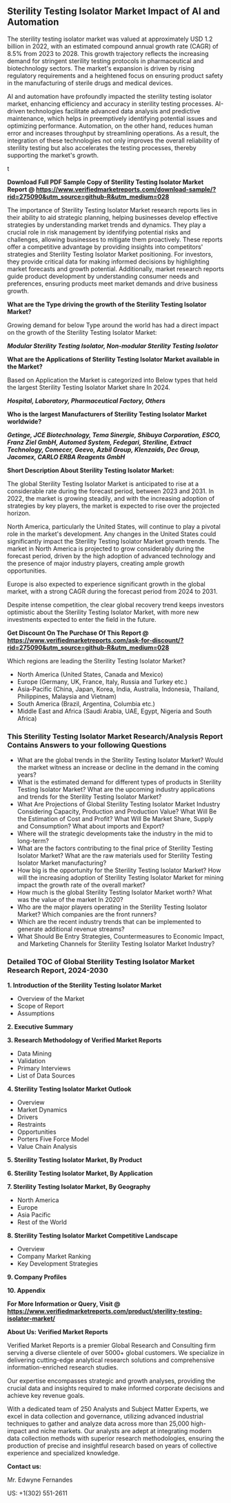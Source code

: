 <h2>Sterility Testing Isolator Market Impact of AI and Automation</h2><p>The sterility testing isolator market was valued at approximately USD 1.2 billion in 2022, with an estimated compound annual growth rate (CAGR) of 8.5% from 2023 to 2028. This growth trajectory reflects the increasing demand for stringent sterility testing protocols in pharmaceutical and biotechnology sectors. The market's expansion is driven by rising regulatory requirements and a heightened focus on ensuring product safety in the manufacturing of sterile drugs and medical devices.</p><p>AI and automation have profoundly impacted the sterility testing isolator market, enhancing efficiency and accuracy in sterility testing processes. AI-driven technologies facilitate advanced data analysis and predictive maintenance, which helps in preemptively identifying potential issues and optimizing performance. Automation, on the other hand, reduces human error and increases throughput by streamlining operations. As a result, the integration of these technologies not only improves the overall reliability of sterility testing but also accelerates the testing processes, thereby supporting the market's growth.</p>t</p><p id="" class=""><strong>Download Full PDF Sample Copy of Sterility Testing Isolator Market Report @ <a href="https://www.verifiedmarketreports.com/download-sample/?rid=275090&utm_source=github-R&utm_medium=028" target="_blank">https://www.verifiedmarketreports.com/download-sample/?rid=275090&utm_source=github-R&utm_medium=028</a></strong></p><p>The importance of&nbsp;Sterility Testing Isolator Market research reports lies in their ability to aid strategic planning, helping businesses develop effective strategies by understanding market trends and dynamics. They play a crucial role in risk management by identifying potential risks and challenges, allowing businesses to mitigate them proactively. These reports offer a competitive advantage by providing insights into competitors' strategies and Sterility Testing Isolator Market positioning. For investors, they provide critical data for making informed decisions by highlighting market forecasts and growth potential. Additionally, market research reports guide product development by understanding consumer needs and preferences, ensuring products meet market demands and drive business growth.</p><p><strong>What are the&nbsp;Type driving the growth of the Sterility Testing Isolator Market?</strong></p><p id="" class="">Growing demand for below Type around the world has had a direct impact on the growth of the Sterility Testing Isolator Market:</p><em><strong>Modular Sterility Testing Isolator, Non-modular Sterility Testing Isolator</strong></em></p><strong>What are the&nbsp;Applications&nbsp;of Sterility Testing Isolator Market available in the Market?</strong></p><p id="" class="">Based on Application the Market is categorized into Below types that held the largest Sterility Testing Isolator Market share In 2024.</p><em><strong>Hospital, Laboratory, Pharmaceutical Factory, Others</strong></em></p><strong>Who is the largest Manufacturers of Sterility Testing Isolator Market worldwide?</strong></p><p><em><strong>Getinge, JCE Biotechnology, Tema Sinergie, Shibuya Corporation, ESCO, Franz Ziel GmbH, Automed System, Fedegari, Steriline, Extract Technology, Comecer, Geevo, Azbil Group, Klenzaids, Dec Group, Jacomex, CARLO ERBA Reagents GmbH</strong></em></p><p id="" class=""><strong>Short Description About Sterility Testing Isolator Market:</strong></p><p>The global Sterility Testing Isolator Market is anticipated to rise at a considerable rate during the forecast period, between 2023 and 2031. In 2022, the market is growing steadily, and with the increasing adoption of strategies by key players, the market is expected to rise over the projected horizon.</p><p>North America, particularly the United States, will continue to play a pivotal role in the market's development. Any changes in the United States could significantly impact the Sterility Testing Isolator Market growth trends. The market in North America is projected to grow considerably during the forecast period, driven by the high adoption of advanced technology and the presence of major industry players, creating ample growth opportunities.</p><p>Europe is also expected to experience significant growth in the global market, with a strong CAGR during the forecast period from 2024 to 2031.</p><p>Despite intense competition, the clear global recovery trend keeps investors optimistic about the Sterility Testing Isolator Market, with more new investments expected to enter the field in the future.</p><p id="" class=""><strong>Get Discount On The Purchase Of This Report @ <a href="https://www.verifiedmarketreports.com/ask-for-discount/?rid=275090&utm_source=github-R&utm_medium=028" target="_blank">https://www.verifiedmarketreports.com/ask-for-discount/?rid=275090&utm_source=github-R&utm_medium=028</a></strong></p>Which regions are leading the Sterility Testing Isolator Market?</p><ul><li>North America (United States, Canada and Mexico)</li><li>Europe (Germany, UK, France, Italy, Russia and Turkey etc.)</li><li>Asia-Pacific (China, Japan, Korea, India, Australia, Indonesia, Thailand, Philippines, Malaysia and Vietnam)</li><li>South America (Brazil, Argentina, Columbia etc.)</li><li>Middle East and Africa (Saudi Arabia, UAE, Egypt, Nigeria and South Africa)</li></ul><h3 id="" class="">This Sterility Testing Isolator Market Research/Analysis Report Contains Answers to your following Questions</h3><ul><li>What are the global trends in the Sterility Testing Isolator Market? Would the market witness an increase or decline in the demand in the coming years?</li><li>What is the estimated demand for different types of products in Sterility Testing Isolator Market? What are the upcoming industry applications and trends for the Sterility Testing Isolator Market?</li><li>What Are Projections of Global Sterility Testing Isolator Market Industry Considering Capacity, Production and Production Value? What Will Be the Estimation of Cost and Profit? What Will Be Market Share, Supply and Consumption? What about imports and Export?</li><li>Where will the strategic developments take the industry in the mid to long-term?</li><li>What are the factors contributing to the final price of Sterility Testing Isolator Market? What are the raw materials used for Sterility Testing Isolator Market manufacturing?</li><li>How big is the opportunity for the Sterility Testing Isolator Market? How will the increasing adoption of Sterility Testing Isolator Market for mining impact the growth rate of the overall market?</li><li>How much is the global Sterility Testing Isolator Market worth? What was the value of the market In 2020?</li><li>Who are the major players operating in the Sterility Testing Isolator Market? Which companies are the front runners?</li><li>Which are the recent industry trends that can be implemented to generate additional revenue streams?</li><li>What Should Be Entry Strategies, Countermeasures to Economic Impact, and Marketing Channels for Sterility Testing Isolator Market Industry?</li></ul><h3 id="" class="">Detailed TOC of Global Sterility Testing Isolator Market Research Report, 2024-2030</h3><p id="" class=""><strong>1. Introduction of the Sterility Testing Isolator Market</strong></p><ul><li>Overview of the Market</li><li>Scope of Report</li><li>Assumptions</li></ul><p id="" class=""><strong>2. Executive Summary</strong></p><p id="" class=""><strong>3. Research Methodology of Verified Market Reports</strong></p><ul><li>Data Mining</li><li>Validation</li><li>Primary Interviews</li><li>List of Data Sources</li></ul><p id="" class=""><strong>4. Sterility Testing Isolator Market Outlook</strong></p><ul><li>Overview</li><li>Market Dynamics</li><li>Drivers</li><li>Restraints</li><li>Opportunities</li><li>Porters Five Force Model</li><li>Value Chain Analysis</li></ul><p id="" class=""><strong>5. Sterility Testing Isolator Market, By Product</strong></p><p id="" class=""><strong>6. Sterility Testing Isolator Market, By Application</strong></p><p id="" class=""><strong>7. Sterility Testing Isolator Market, By Geography</strong></p><ul><li>North America</li><li>Europe</li><li>Asia Pacific</li><li>Rest of the World</li></ul><p id="" class=""><strong>8. Sterility Testing Isolator Market Competitive Landscape</strong></p><ul><li>Overview</li><li>Company Market Ranking</li><li>Key Development Strategies</li></ul><p id="" class=""><strong>9. Company Profiles</strong></p><p id="" class=""><strong>10. Appendix</strong></p><p id="" class=""><strong>For More Information or Query, Visit @ <a href="https://www.verifiedmarketreports.com/product/sterility-testing-isolator-market/" target="_blank">https://www.verifiedmarketreports.com/product/sterility-testing-isolator-market/</a></strong></p><p id="" class=""><strong>About Us: Verified Market Reports</strong></p><p id="" class="">Verified Market Reports is a premier Global Research and Consulting firm serving a diverse clientele of over 5000+ global customers. We specialize in delivering cutting-edge analytical research solutions and comprehensive information-enriched research studies.</p><p id="" class="">Our expertise encompasses strategic and growth analyses, providing the crucial data and insights required to make informed corporate decisions and achieve key revenue goals.</p><p id="" class="">With a dedicated team of 250 Analysts and Subject Matter Experts, we excel in data collection and governance, utilizing advanced industrial techniques to gather and analyze data across more than 25,000 high-impact and niche markets. Our analysts are adept at integrating modern data collection methods with superior research methodologies, ensuring the production of precise and insightful research based on years of collective experience and specialized knowledge.</p><p id="" class=""><strong>Contact us:</strong></p><p id="" class="">Mr. Edwyne Fernandes</p><p id="" class="">US: +1(302) 551-2611</p>